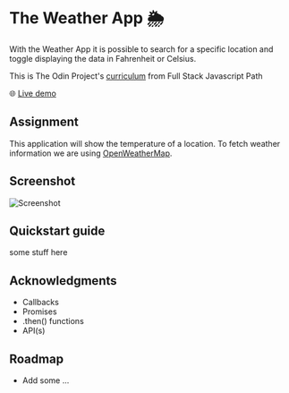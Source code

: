 # The Weather App 🌦️

With the Weather App it is possible to search for a specific location and toggle displaying the data in Fahrenheit or Celsius.

This is The Odin Project's [curriculum](https://www.theodinproject.com/paths/full-stack-javascript/courses/javascript/lessons/weather-app) from Full Stack Javascript Path

:globe_with_meridians: [Live demo](https://htmlpreview.github.io/?https://github.com/Jess2D/theodinproject-weather-app/blob/master/dist/index.html)

## Assignment

This application will show the temperature of a location. To fetch weather information we are using [OpenWeatherMap](https://openweathermap.org/current).

## Screenshot

![Screenshot](https://github.com/Jess2D/theodinproject-weather-app/tree/master/dist/img/Screnshot.PNG)

## Quickstart guide

some stuff here

## Acknowledgments

- Callbacks
- Promises
- .then() functions
- API(s)

## Roadmap

- Add some ...
